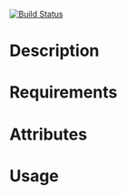 [![Build Status](https://secure.travis-ci.org/tknetworks-cookbooks/openvpn.png)](http://travis-ci.org/tknetworks-cookbooks/openvpn)

Description
===========

Requirements
============

Attributes
==========

Usage
=====

